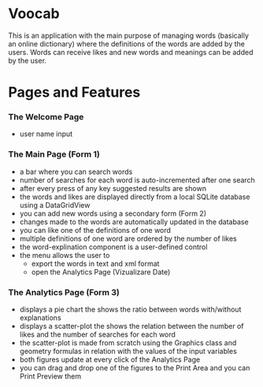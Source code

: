# Voocab
This is an application with the main purpose of managing words (basically an online dictionary) where the definitions of the words are added by the users.
Words can receive likes and new words and meanings can be added by the user.

# Pages and Features #
### The Welcome Page ###
* user name input
    
### The Main Page (Form 1) ###
* a bar where you can search words
* number of searches for each word is auto-incremented after one search
* after every press of any key suggested results are shown
* the words and likes are displayed directly from a local SQLite database using a DataGridView
* you can add new words using a secondary form (Form 2)
* changes made to the words are automatically updated in the database
* you can like one of the definitions of one word
* multiple definitions of one word are ordered by the number of likes
* the word-explination component is a user-defined control
* the menu allows the user to
    * export the words in text and xml format
    * open the Analytics Page (Vizualizare Date)

### The Analytics Page (Form 3) ###
* displays a pie chart the shows the ratio between words with/without explanations
* displays a scatter-plot the shows the relation between the number of likes and the number of searches for each word
* the scatter-plot is made from scratch using the Graphics class and geometry formulas in relation with the values of the input variables
* both figures update at every click of the Analytics Page
* you can drag and drop one of the figures to the Print Area and you can Print Preview them


                                


